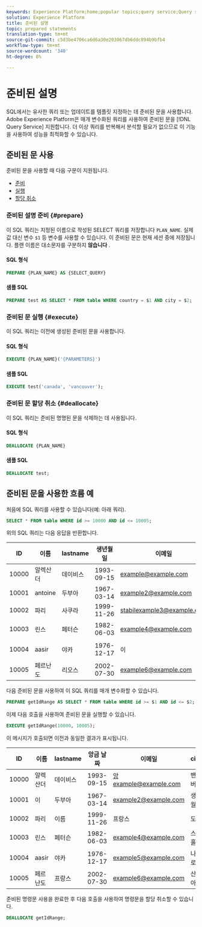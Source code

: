 ```yaml
---
keywords: Experience Platform;home;popular topics;query service;Query service;prepared statements;prepared;sql;
solution: Experience Platform
title: 준비된 설명
topic: prepared statements
translation-type: tm+mt
source-git-commit: c5d3be4706ca6d6a30e203067db6ddc894b9bfb4
workflow-type: tm+mt
source-wordcount: '340'
ht-degree: 8%

---
```



# 준비된 설명

SQL에서는 유사한 쿼리 또는 업데이트를 템플릿 지정하는 데 준비된 문을 사용합니다. Adobe Experience Platform은 매개 변수화된 쿼리를 사용하여 준비된 문을 [!DNL Query Service] 지원합니다. 더 이상 쿼리를 반복해서 분석할 필요가 없으므로 이 기능을 사용하여 성능을 최적화할 수 있습니다.

## 준비된 문 사용

준비된 문을 사용할 때 다음 구문이 지원됩니다.

- [준비](#prepare)
- [실행](#execute)
- [할당 취소](#deallocate)

### 준비된 설명 준비 {#prepare}

이 SQL 쿼리는 지정된 이름으로 작성된 SELECT 쿼리를 저장합니다 `PLAN_NAME`. 실제 값 대신 변수 `$1` 등 변수를 사용할 수 있습니다. 이 준비된 문은 현재 세션 중에 저장됩니다. 플랜 이름은 대소문자를 구분하지 **않습니다** .

#### SQL 형식

```sql
PREPARE {PLAN_NAME} AS {SELECT_QUERY}
```

#### 샘플 SQL

```sql
PREPARE test AS SELECT * FROM table WHERE country = $1 AND city = $2;
```

### 준비된 문 실행 {#execute}

이 SQL 쿼리는 이전에 생성된 준비된 문을 사용합니다.

#### SQL 형식

```sql
EXECUTE {PLAN_NAME}('{PARAMETERS}')
```

#### 샘플 SQL

```sql
EXECUTE test('canada', 'vancouver');
```

### 준비된 문 할당 취소 {#deallocate}

이 SQL 쿼리는 준비된 명명된 문을 삭제하는 데 사용됩니다.

#### SQL 형식

```sql
DEALLOCATE {PLAN_NAME}
```

#### 샘플 SQL

```sql
DEALLOCATE test;
```

## 준비된 문을 사용한 흐름 예

처음에 SQL 쿼리를 사용할 수 있습니다(예: 아래 쿼리).

```sql
SELECT * FROM table WHERE id >= 10000 AND id <= 10005;
```

위의 SQL 쿼리는 다음 응답을 반환합니다.

| ID | 이름 | lastname | 생년월일 | 이메일 | city | country |
|--- | --------- | -------- | --------- | ----- | ------- | ---- |
| 10000 | 알렉산더 | 데이비스 | 1993-09-15 | example@example.com | 밴쿠버 | 캐나다 |
| 10001 | antoine | 두부아 | 1967-03-14 | example2@example.com | Paris | 교구 |
| 10002 | 파리 | 사쿠라 | 1999-11-26 | stabilexample3@example.com | 도쿄 | 일본 |
| 10003 | 린스 | 페터슨 | 1982-06-03 | example4@example.com | 스톡홀름 | 스웨덴 |
| 10004 | aasir | 야카 | 1976-12-17 | 이 | 나이로비 | 케냐 |
| 10005 | 페르난도 | 리오스 | 2002-07-30 | example6@example.com | 산티아고 | 칠레 |

다음 준비된 문을 사용하여 이 SQL 쿼리를 매개 변수화할 수 있습니다.

```sql
PREPARE getIdRange AS SELECT * FROM table WHERE id >= $1 AND id <= $2; 
```

이제 다음 호출을 사용하여 준비된 문을 실행할 수 있습니다.

```sql
EXECUTE getIdRange(10000, 10005);
```

이 메시지가 호출되면 이전과 동일한 결과가 표시됩니다.

| ID | 이름 | lastname | 앙금 날짜 | 이메일 | city | country |
|--- | --------- | -------- | --------- | ----- | ------- | ---- |
| 10000 | 알렉산더 | 데이비스 | 1993-09-15 | 앙example@example.com | 밴쿠버 | 캐나다 |
| 10001 | 이 | 두부아 | 1967-03-14 | example2@example.com | 생년월일 | 프랑스 |
| 10002 | 파리 | 이름 | 1999-11-26 | 프랑스 | 도쿄 | 일본 |
| 10003 | 린스 | 페터슨 | 1982-06-03 | example4@example.com | 스톡홀름 | 스웨덴 |
| 10004 | aasir | 야카 | 1976-12-17 | example5@example.com | 나이로비 | 케냐 |
| 10005 | 페르난도 | 프랑스 | 2002-07-30 | example6@example.com | 산티아고 | 칠레 |

준비된 명령문 사용을 완료한 후 다음 호출을 사용하여 명령문을 할당 취소할 수 있습니다.

```sql
DEALLOCATE getIdRange;
```
